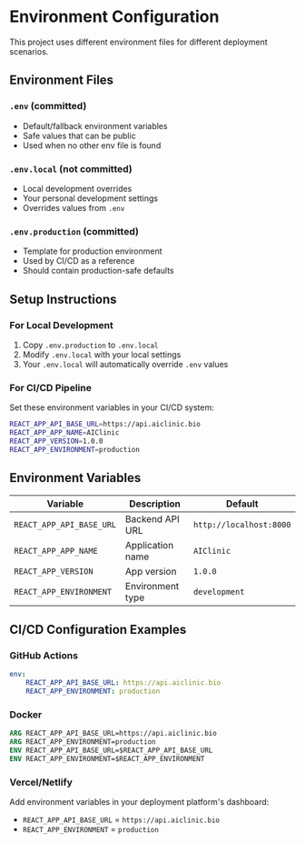 # Environment Configuration

This project uses different environment files for different deployment scenarios.

## Environment Files

### `.env` (committed)

-   Default/fallback environment variables
-   Safe values that can be public
-   Used when no other env file is found

### `.env.local` (not committed)

-   Local development overrides
-   Your personal development settings
-   Overrides values from `.env`

### `.env.production` (committed)

-   Template for production environment
-   Used by CI/CD as a reference
-   Should contain production-safe defaults

## Setup Instructions

### For Local Development

1. Copy `.env.production` to `.env.local`
2. Modify `.env.local` with your local settings
3. Your `.env.local` will automatically override `.env` values

### For CI/CD Pipeline

Set these environment variables in your CI/CD system:

```bash
REACT_APP_API_BASE_URL=https://api.aiclinic.bio
REACT_APP_APP_NAME=AIClinic
REACT_APP_VERSION=1.0.0
REACT_APP_ENVIRONMENT=production
```

## Environment Variables

| Variable                 | Description      | Default                 |
| ------------------------ | ---------------- | ----------------------- |
| `REACT_APP_API_BASE_URL` | Backend API URL  | `http://localhost:8000` |
| `REACT_APP_APP_NAME`     | Application name | `AIClinic`              |
| `REACT_APP_VERSION`      | App version      | `1.0.0`                 |
| `REACT_APP_ENVIRONMENT`  | Environment type | `development`           |

## CI/CD Configuration Examples

### GitHub Actions

```yaml
env:
    REACT_APP_API_BASE_URL: https://api.aiclinic.bio
    REACT_APP_ENVIRONMENT: production
```

### Docker

```dockerfile
ARG REACT_APP_API_BASE_URL=https://api.aiclinic.bio
ARG REACT_APP_ENVIRONMENT=production
ENV REACT_APP_API_BASE_URL=$REACT_APP_API_BASE_URL
ENV REACT_APP_ENVIRONMENT=$REACT_APP_ENVIRONMENT
```

### Vercel/Netlify

Add environment variables in your deployment platform's dashboard:

-   `REACT_APP_API_BASE_URL` = `https://api.aiclinic.bio`
-   `REACT_APP_ENVIRONMENT` = `production`
